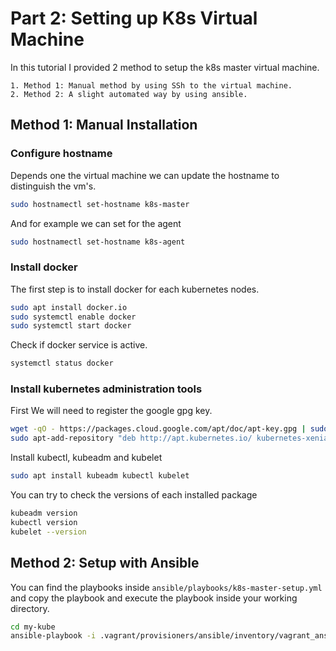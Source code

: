 # Part 2: Setting up K8s Virtual Machine

In this tutorial I provided 2 method to setup the k8s master virtual machine.

    1. Method 1: Manual method by using SSh to the virtual machine.
    2. Method 2: A slight automated way by using ansible.


## Method 1: Manual Installation

### Configure hostname

Depends one the virtual machine we can update the hostname to distinguish the vm's. 

```bash
sudo hostnamectl set-hostname k8s-master
```

And for example we can set for the agent

```bash
sudo hostnamectl set-hostname k8s-agent
```

### Install docker

The first step is to install docker for each kubernetes nodes.

```bash
sudo apt install docker.io
sudo systemctl enable docker
sudo systemctl start docker
```

Check if docker service is active.

```bash
systemctl status docker
```

### Install kubernetes administration tools

First We will need to register the google gpg key.

```bash
wget -qO - https://packages.cloud.google.com/apt/doc/apt-key.gpg | sudo apt-key add -
sudo apt-add-repository "deb http://apt.kubernetes.io/ kubernetes-xenial main"
```

Install kubectl, kubeadm and kubelet

```bash
sudo apt install kubeadm kubectl kubelet
```

You can try to check the versions of each installed package

```bash
kubeadm version
kubectl version
kubelet --version
```

## Method 2: Setup with Ansible

You can find the playbooks inside `ansible/playbooks/k8s-master-setup.yml` and copy the playbook and execute the playbook inside your working directory. 

```bash
cd my-kube
ansible-playbook -i .vagrant/provisioners/ansible/inventory/vagrant_ansible_inventory k8s-master-setup.yml
```
